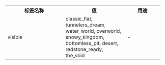 <table class="wikitable stikitable">
<tbody><tr>
<th>标签名称
</th>
<th style="width:40%">值
</th>
<th>用途
</th></tr>
<tr id="flat_level_generator_preset_visible">
<td>visible
</td>
<td>classic_flat, tunnelers_dream, water_world, overworld, snowy_kingdom, bottomless_pit, desert, redstone_ready, the_void
</td>
<td>
<p>-
</p>
</td></tr></tbody></table>
